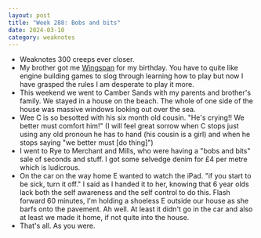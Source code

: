 ```yaml
---
layout: post
title: "Week 288: Bobs and bits"
date: 2024-03-10
category: weaknotes
---
```

* Weaknotes 300 creeps ever closer.
* My brother got me [Wingspan](https://boardgamegeek.com/boardgame/266192/wingspan) for my birthday. You have to quite like engine building games to slog through learning how to play but now I have grasped the rules I am desperate to play it more.
* This weekend we went to Camber Sands with my parents and brother's family. We stayed in a house on the beach. The whole of one side of the house was massive windows looking out over the sea.
* Wee C is so besotted with his six month old cousin. "He's crying!! We better must comfort him!" (I will feel great sorrow when C stops just using any old pronoun he has to hand (his cousin is a girl) and when he stops saying "we better must [do thing]")
* I went to Rye to Merchant and Mills, who were having a "bobs and bits" sale of seconds and stuff. I got some selvedge denim for £4 per metre which is ludicrous.
* On the car on the way home E wanted to watch the iPad. "if you start to be sick, turn it off." I said as I handed it to her, knowing that 6 year olds lack both the self awareness and the self control to do this. Flash forward 60 minutes, I'm holding a shoeless E outside our house as she barfs onto the pavement. Ah well. At least it didn't go in the car and also at least we made it home, if not quite into the house.
* That's all. As you were.

